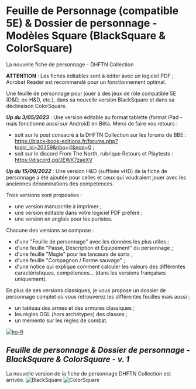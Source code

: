 # Feuille de Personnage (compatible 5E) & Dossier de personnage - Modèles Square (BlackSquare & ColorSquare)
La nouvelle fiche de personnage - DHFTN Collection

**ATTENTION** : Les fiches éditables sont à éditer avec un logiciel PDF ; Acrobat Reader est recommandé pour un fonctionnement optimal.

Une feuille de personnage pour jouer à des jeux de rôle compatible 5E (D&D, ex-H&D, etc.), dans sa nouvelle version BlackSquare et dans sa déclinaison ColorSquare.

***Up du 3/05/2023*** : Une version éditable au format tablette (format iPad - mais fonctionne aussi sur Android) en Bêta. Merci de faire vos retours :
- soit sur le post consacré à la DHFTN Collection sur les forums de BBE : https://black-book-editions.fr/forums.php?topic_id=20359&nbp=4&nop=0 ;
- soit sur le discord From The North, rubrique Retours et Playtests : https://discord.gg/JEWK7zaeXV

***Up du 15/09/2022*** : Une version H&D (suffixée vHD) de la fiche de personnage a été ajoutée pour celles et ceux qui voudraient jouer avec les anciennes dénominations des compétences. 

Trois versions sont proposées : 
- une version manuscrite à imprimer ;
- une version éditable dans votre logiciel PDF préféré ;
- une version en anglais pour les puristes.

Chacune des versions se compose : 
- d'une "Feuille de personnage" avec les données les plus utiles ;
- d'une feuille "Passé, Description et Équipement" du personnage ;
- d'une feuille "Magie" pour les lanceurs de sorts ;
- d'une feuille "Compagnon / Forme sauvage" ;
- d'une notice qui explique comment calculer les valeurs des différentes caractéristiques, compétences... (dans les versions françaises uniquement).

En plus de ses versions classiques, je vous propose un dossier de personnage complet où vous retrouverez les différentes feuilles mais aussi : 
- un tableau des armes et des armures classiques ;
- les règles OGL (hors archétypes) des classes ;
- un memento sur les règles de combat.

[![ko-fi](https://ko-fi.com/img/githubbutton_sm.svg)](https://ko-fi.com/X8X047X1L)

## _Feuille de personnage & Dossier de personnage - BlackSquare & ColorSquare - v. 1_
La nouvelle version de la fiche de personnage DHFTN Collection est arrivée. 
![BlackSquare](https://www.black-book-editions.fr/contenu/users/78375/image/BS.png)
![ColorSquare](https://www.black-book-editions.fr/contenu/users/78375/image/13_Flyer_Mockup.jpg)


